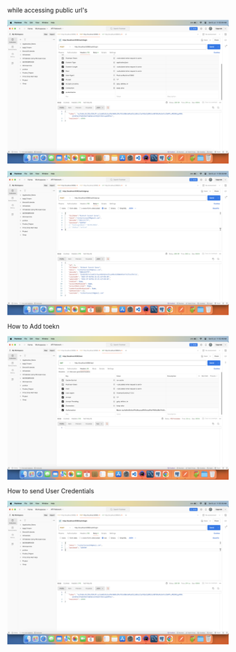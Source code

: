 while accessing public url's

![How_to_add_blank_token.png](How_to_add_blank_token.png)

![SignUp.png](SignUp.png)

How to Add toekn

![How_to_add_token.png](How_to_add_token.png)

How to send User Credentials

![How_to_send_user_credentials.png](How_to_send_user_credentials.png)